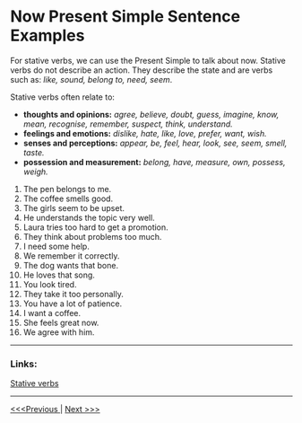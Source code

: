 # Now Present Simple Sentence Examples

For stative verbs, we can use the Present Simple to talk about now.
Stative verbs do not describe an action. They describe the state and are verbs such as: _like, sound, belong to, need, seem_.

Stative verbs often relate to:

- **thoughts and opinions:** _agree, believe, doubt, guess, imagine, know, mean, recognise, remember, suspect, think, understand._
- **feelings and emotions:** _dislike, hate, like, love, prefer, want, wish._
- **senses and perceptions:** _appear, be, feel, hear, look, see, seem, smell, taste._
- **possession and measurement:** _belong, have, measure, own, possess, weigh._

1. The pen belongs to me.
1. The coffee smells good.
1. The girls seem to be upset.
1. He understands the topic very well.
1. Laura tries too hard to get a promotion.
1. They think about problems too much.
1. I need some help.
1. We remember it correctly.
1. The dog wants that bone.
1. He loves that song.
1. You look tired.
1. They take it too personally.
1. You have a lot of patience.
1. I want a coffee.
1. She feels great now.
1. We agree with him.

---

### Links:

[Stative verbs](https://learnenglish.britishcouncil.org/grammar/b1-b2-grammar/stative-verbs)

---

[<<<Previous ](./PresentSimpleGeneralSentenceExamples.md) | [Next >>>](./PresentSimpleBeSenstenceExamples.md)

